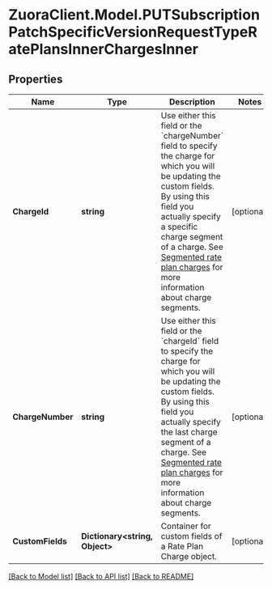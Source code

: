 # ZuoraClient.Model.PUTSubscriptionPatchSpecificVersionRequestTypeRatePlansInnerChargesInner

## Properties

Name | Type | Description | Notes
------------ | ------------- | ------------- | -------------
**ChargeId** | **string** | Use either this field or the &#x60;chargeNumber&#x60; field to specify the charge for which you will be updating the custom fields. By using this field you actually specify a specific charge segment of a charge. See [Segmented rate plan charges](https://knowledgecenter.zuora.com/Central_Platform/API/G_SOAP_API/E1_SOAP_API_Object_Reference/RatePlanCharge#Segmented_rate_plan_charges) for more information about charge segments.  | [optional] 
**ChargeNumber** | **string** | Use either this field or the &#x60;chargeId&#x60; field to specify the charge for which you will be updating the custom fields. By using this field you actually specify the last charge segment of a charge. See [Segmented rate plan charges](https://knowledgecenter.zuora.com/Central_Platform/API/G_SOAP_API/E1_SOAP_API_Object_Reference/RatePlanCharge#Segmented_rate_plan_charges) for more information about charge segments.  | [optional] 
**CustomFields** | **Dictionary&lt;string, Object&gt;** | Container for custom fields of a Rate Plan Charge object.  | [optional] 

[[Back to Model list]](../README.md#documentation-for-models) [[Back to API list]](../README.md#documentation-for-api-endpoints) [[Back to README]](../README.md)

